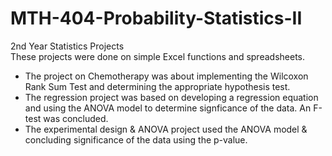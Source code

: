 # MTH-404-Probability-Statistics-II
2nd Year Statistics Projects\
These projects were done on simple Excel functions and spreadsheets.
- The project on Chemotherapy was about implementing the Wilcoxon Rank Sum Test and determining the appropriate hypothesis test.
- The regression project was based on developing a regression equation and using the ANOVA model to determine signficance of the data. An F-test was concluded.
- The experimental design & ANOVA project used the ANOVA model & concluding significance of the data using the p-value. 
